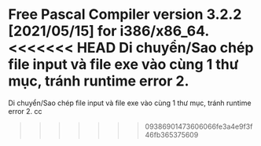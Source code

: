 Free Pascal Compiler version 3.2.2 [2021/05/15] for i386/x86_64.
<<<<<<< HEAD
Di chuyển/Sao chép file input và file exe vào cùng 1 thư mục, tránh runtime error 2.
=======
Di chuyển/Sao chép file input và file exe vào cùng 1 thư mục, tránh runtime error 2.
cc
>>>>>>> 09386901473606066fe3a4e9f3f46fb365375609

